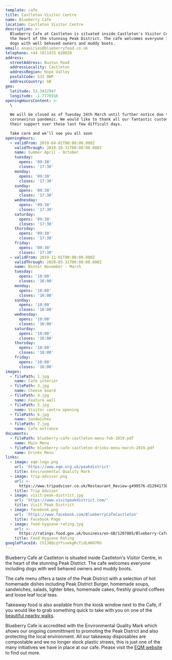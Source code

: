 ```yaml
---
template: cafe
title: Castleton Visitor Centre
name: Blueberry Cafe
location: Castleton Visitor Centre
description: >-
  Blueberry Cafe at Castleton is situated inside Castleton's Visitor Centre, in
  the heart of the stunning Peak District. The cafe welcomes everyone including
  dogs with well behaved owners and muddy boots.
email: enquiries@blueberryfood.co.uk
telephone: +44 (0)1433 620020
address:
  streetAddress: Buxton Road
  addressLocality: Castleton
  addressRegion: Hope Valley
  postalCode: S33 8WP
  addressCountry: GB
geo:
  latitude: 53.3432947
  longitude: -1.7776916
openingHoursContent: >-
  \

  We will be closed as of Tuesday 24th March until further notice due to the
  coronavirus pandemic. We would like to thank all our fantastic customers for
  their support over these last few difficult days.

  Take care and we’ll see you all soon
openingHours:
  - validFrom: 2019-04-01T00:00:00.000Z
    validThrough: 2019-10-31T00:00:00.000Z
    name: Summer April - October
    tuesday:
      opens: '09:30'
      closes: '17:30'
    monday:
      opens: '09:30'
      closes: '17:30'
    sunday:
      opens: '09:30'
      closes: '17:30'
    wednesday:
      opens: '09:30'
      closes: '17:30'
    saturday:
      opens: '09:30'
      closes: '17:30'
    thursday:
      opens: '09:30'
      closes: '17:30'
    friday:
      opens: '09:30'
      closes: '17:30'
  - validFrom: 2019-11-01T00:00:00.000Z
    validThrough: 2020-03-31T00:00:00.000Z
    name: Winter November - March
    tuesday:
      opens: '10:00'
      closes: '16:00'
    monday:
      opens: '10:00'
      closes: '16:00'
    sunday:
      opens: '10:00'
      closes: '16:00'
    wednesday:
      opens: '10:00'
      closes: '16:00'
    saturday:
      opens: '10:00'
      closes: '16:00'
    thursday:
      opens: '10:00'
      closes: '16:00'
    friday:
      opens: '10:00'
      closes: '16:00'
images:
  - filePath: 1.jpg
    name: Cafe interior
  - filePath: 3.jpg
    name: Cheese board
  - filePath: 4.jpg
    name: Feature wall
  - filePath: 5.jpg
    name: Visitor centre opening
  - filePath: 6.jpg
    name: Sandwiches
  - filePath: 7.jpg
    name: Cafe entrance
documents:
  - filePath: blueberry-cafe-castleton-menu-feb-2019.pdf
    name: Main Menu
  - filePath: blueberry-cafe-castleton-drinks-menu-march-2019.pdf
    name: Drinks Menu
links:
  - image: eqm-logo.png
    url: 'https://www.eqm.org.uk/peakdistrict'
    title: Environmental Quality Mark
  - image: trip-advisor.png
    url: >-
      https://www.tripadvisor.co.uk/Restaurant_Review-g499576-d12941738-Reviews-Blueberry_Cafe_Castleton-Castleton_Hope_Valley_Peak_District_National_Park_Engla.html
    title: Trip Advisor
  - image: visit-peak-district.jpg
    url: 'https://www.visitpeakdistrict.com/'
    title: Visit Peak District
  - image: facebook.png
    url: 'https://www.facebook.com/BlueberryCafeCastleton'
    title: Facebook Page
  - image: food-hygiene-rating.jpg
    url: >-
      https://ratings.food.gov.uk/business/en-GB/1207865/Blueberry-Cafe-HOPE-VALLEY
    title: Food Hygiene Rating
googlePlaceId: ChIJ0QcqYfssekgRcTidLHKH7RU
---
```


Blueberry Cafe at Castleton is situated inside Castleton's Visitor Centre, in the heart of the stunning Peak District. The cafe welcomes everyone including dogs with well behaved owners and muddy boots.

The cafe menu offers a taste of the Peak District with a selection of hot homemade dishes including Peak District Burger, homemade soups, sandwiches, salads, lighter bites, homemade cakes, freshly ground coffees and loose leaf local teas.

Takeaway food is also available from the kiosk window next to the Cafe, if you would like to grab something quick to take with you on one of the [beautiful nearby walks](https://www.visitpeakdistrict.com/things-to-do/activities/walking-and-hiking/10-great-walks-in-the-peak-district-and-derbyshire).

Blueberry Cafe is accredited with the Environmental Quality Mark which shows our ongoing committment to promoting the Peak District and also protecting the local environment. All our takeaway disposables are compostable and we no longer stock plastic straws, this is just one of the many initiatives we have in place at our cafe. Please visit the [EQM website](http://www.eqm.org.uk/peakdistrict/about-eqm.asp) to find out more.
